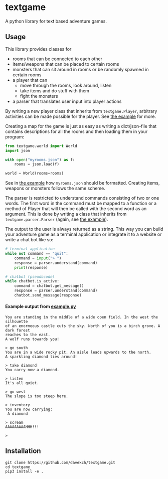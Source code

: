 # textgame
A python library for text based adventure games.

## Usage
This library provides classes for
 - rooms that can be connected to each other
 - items/weapons that can be placed to certain rooms
 - monsters that can sit around in rooms or be randomly spawned in certain rooms
 - a player that can
   - move through the rooms, look around, listen
   - take items and do stuff with them
   - fight the monsters
 - a parser that translates user input into player actions

By writing a new player class that inherits from `textgame.Player`, arbitrary activities can be made possible for the player. See [the example](example.py) for more.

Creating a map for the game is just as easy as writing a dict/json-file that contains descriptions for all the rooms and then loading them in your program:

```python
from textgame.world import World
import json

with open("myrooms.json") as f:
    rooms = json.load(f)

world = World(rooms=rooms)
```

See in [the example](example.py) how `myrooms.json` should be formatted. Creating items, weapons or monsters follows the same scheme.

The parser is restricted to understand commands consisting of two or one words. The first word in the command must be mapped to a function or a method of Player that will then be called with the second word as an argument. This is done by writing a class that inherits from `textgame.parser.Parser`  (again, see [the example](example.py)).

The output to the user is always returned as a string. This way you can build your adventure game as a terminal application or integrate it to a website or write a chat bot like so:

```python
# terminal application
while not command == "quit":
    command = input("> ")
    response = parser.understand(command)
    print(response)

# chatbot (pseudocode)
while chatbot.is_active:
    command = chatbot.get_message()
    response = parser.understand(command)
    chatbot.send_message(response)
```

#### Example output from [example.py](example.py)
```
You are standing in the middle of a wide open field. In the west the silhouette
of an enormeous castle cuts the sky. North of you is a birch grove. A dark forest
reaches to the east.
A wolf runs towards you!

> go south
You are in a wide rocky pit. An aisle leads upwards to the north.
A sparkling diamond lies around!

> take diamond
You carry now a diamond.

> listen
It's all quiet.

> go west
The slope is too steep here.

> inventory
You are now carrying:
 A diamond

> scream
AAAAAAAAAHHH!!!

>
```

## Installation
```
git clone https://github.com/davekch/textgame.git
cd textgame
pip3 install -e .
```
